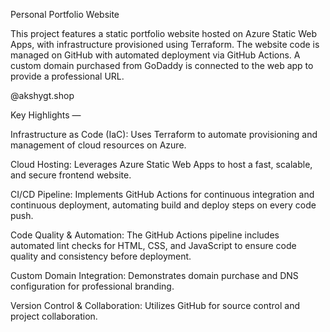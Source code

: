 Personal Portfolio Website 

This project features a static portfolio website hosted on Azure Static Web Apps, with infrastructure provisioned using Terraform. The website code is managed on GitHub with automated deployment via GitHub Actions. A custom domain purchased from GoDaddy is connected to the web app to provide a professional URL.

@akshygt.shop

Key Highlights — 

Infrastructure as Code (IaC): Uses Terraform to automate provisioning and management of cloud resources on Azure.

Cloud Hosting: Leverages Azure Static Web Apps to host a fast, scalable, and secure frontend website.

CI/CD Pipeline: Implements GitHub Actions for continuous integration and continuous deployment, automating build and deploy steps on every code push.

Code Quality & Automation: The GitHub Actions pipeline includes automated lint checks for HTML, CSS, and JavaScript to ensure code quality and consistency before deployment. 

Custom Domain Integration: Demonstrates domain purchase and DNS configuration for professional branding.

Version Control & Collaboration: Utilizes GitHub for source control and project collaboration.



